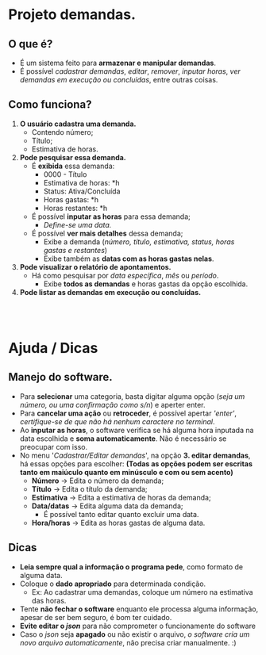 # Projeto demandas.

## O que é?

  - É um sistema feito para **armazenar e manipular demandas**.
  - É possível _cadastrar demandas_, _editar_, _remover_, _inputar horas_, _ver demandas em execução ou concluidas_, entre outras coisas.
## Como funciona?

  1. **O usuário cadastra uma demanda.**
      - Contendo número;
      - Título;
      - Estimativa de horas.
  2. **Pode pesquisar essa demanda.**
      - É **exibida** essa demanda:
          - 0000 - Título  
          - Estimativa de horas: *h
          - Status: Ativa/Concluída
          - Horas gastas: *h
          - Horas restantes: *h
      - É possível **inputar as horas** para essa demanda;
          - *Define-se uma data.*
      - É possível **ver mais detalhes** dessa demanda;
          - Exibe a demanda (*número, título, estimativa, status, horas gastas e restantes*)
          - Exibe também as **datas com as horas gastas nelas**.
  3. **Pode visualizar o relatório de apontamentos.**
      - Há como pesquisar por *data específica*, *mês* ou *período*.
          - Exibe **todos as demandas** e horas gastas da opção escolhida.
  4. **Pode listar as demandas em execução ou concluídas.**
<br>
<br>

# Ajuda / Dicas
## Manejo do software.
  - Para **selecionar** uma categoria, basta digitar alguma opção (*seja um número, ou uma confirmação como s/n*) e aperter enter.
  - Para **cancelar uma ação** ou **retroceder**, é possível apertar *'enter'*, *certifique-se de que não há nenhum caractere no terminal*.
  - Ao **inputar as horas**, o software verifica se há alguma hora inputada na data escolhida e **soma automaticamente**. Não é necessário se preocupar com isso.
  - No menu '*Cadastrar/Editar demandas*', na opção **3. editar demandas**, há essas opções para escolher: **(Todas as opções podem ser escritas tanto em maiúculo quanto em minúsculo e com ou sem acento)**
      - **Número** -> Edita o número da demanda;
      - **Título** -> Edita o título da demanda;
      - **Estimativa** -> Edita a estimativa de horas da demanda;
      - **Data/datas** -> Edita alguma data da demanda;
          - É possível tanto editar quanto excluir uma data.
      - **Hora/horas** -> Edita as horas gastas de alguma data.
## Dicas
  - **Leia sempre qual a informação o programa pede**, como formato de alguma data.
  - Coloque o **dado apropriado** para determinada condição.
      - Ex: Ao cadastrar uma demandas, coloque um número na estimativa das horas.
  - Tente **não fechar o software** enquanto ele processa alguma informação, apesar de ser bem seguro, é bom ter cuidado.
  - **Evite editar o _json_** para não comprometer o funcionamente do software
  - Caso o _json_ seja **apagado** ou não existir o arquivo, _o software cria um novo arquivo automaticamente_, não precisa criar manualmente. :)